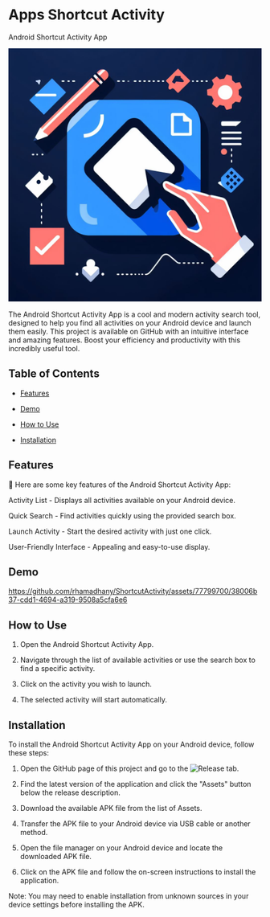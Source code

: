 # Apps Shortcut Activity

Android Shortcut Activity App

![alt text](https://github.com/rhamadhany/ShortcutActivity/blob/main/logo.png)

The Android Shortcut Activity App is a cool and modern activity search tool, designed to help you find all activities on your Android device and launch them easily. This project is available on GitHub with an intuitive interface and amazing features. Boost your efficiency and productivity with this incredibly useful tool.

## Table of Contents

- [Features](#Features)

- [Demo](#Demo)

- [How to Use](#How-to-Use)

- [Installation](#Installation)

## Features

:rocket: Here are some key features of the Android Shortcut Activity App:

Activity List - Displays all activities available on your Android device.

Quick Search - Find activities quickly using the provided search box.

Launch Activity - Start the desired activity with just one click.

User-Friendly Interface - Appealing and easy-to-use display.

## Demo



https://github.com/rhamadhany/ShortcutActivity/assets/77799700/38006b37-cdd1-4694-a319-9508a5cfa6e6




## How to Use

1. Open the Android Shortcut Activity App.

2. Navigate through the list of available activities or use the search box to find a specific activity.

3. Click on the activity you wish to launch.

4. The selected activity will start automatically.

## Installation

To install the Android Shortcut Activity App on your Android device, follow these steps:

1. Open the GitHub page of this project and go to the ![Release](https://github.com/rhamadhany/ShortcutActivity/releases/latest) tab.

2. Find the latest version of the application and click the "Assets" button below the release description.

3. Download the available APK file from the list of Assets.

4. Transfer the APK file to your Android device via USB cable or another method.

5. Open the file manager on your Android device and locate the downloaded APK file.

6. Click on the APK file and follow the on-screen instructions to install the application.

Note: You may need to enable installation from unknown sources in your device settings before installing the APK.
